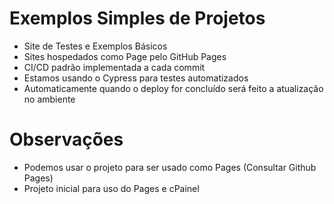 # Exemplos Simples de Projetos

* Site de Testes e Exemplos Básicos
* Sites hospedados como Page pelo GitHub Pages
* CI/CD padrão implementada a cada commit
* Estamos usando o Cypress para testes automatizados
* Automaticamente quando o deploy for concluído será feito a atualização no ambiente

# Observações

* Podemos usar o projeto para ser usado como Pages (Consultar Github Pages)
* Projeto inicial para uso do Pages e cPainel